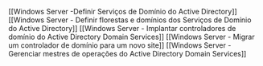 [[Windows Server  -Definir Serviços de Domínio do Active Directory]]
[[Windows Server - Definir florestas e domínios dos Serviços de Domínio do Active Directory]]
[[Windows Server - Implantar controladores de domínio do Active Directory Domain Services]]
[[Windows Server - Migrar um controlador de domínio para um novo site]]
[[Windows Server  - Gerenciar mestres de operações do Active Directory Domain Services]]




































